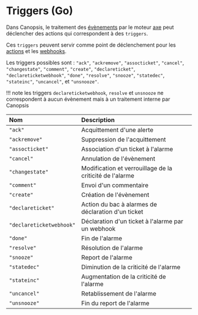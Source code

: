 # Triggers (Go)

Dans Canopsis, le traitement des [évènements](../../guide-utilisation/vocabulaire/index.md#evenement) par le moteur [axe](../moteurs/moteur-axe.md) peut déclencher des actions qui correspondent à des `triggers`.

Ces `triggers` peuvent servir comme point de déclenchement pour les [actions](../moteurs/moteur-action.md) et les [webhooks](../moteurs/moteur-webhook.md).

Les triggers possibles sont : `"ack"`, `"ackremove"`, `"assocticket"`, `"cancel"`, `"changestate"`, `"comment"`, `"create"`, `"declareticket"`, `"declareticketwebhook"`, `"done"`, `"resolve"`, `"snooze"`, `"statedec"`, `"stateinc"`, `"uncancel"`, et `"unsnooze"`.

!!! note
    les triggers `declareticketwebhook`, `resolve` et `unsnooze` ne correspondent à aucun évènement mais à un traitement interne par Canopsis

| Nom                      | Description                                              |
|:------------------------ |:-------------------------------------------------------- |
| `"ack"`                  | Acquittement d'une alerte                                |
| `"ackremove"`            | Suppression de l'acquittement                            |
| `"assocticket"`          | Association d'un ticket à l'alarme                       |
| `"cancel"`               | Annulation de l'évènement                                |
| `"changestate"`          | Modification et verrouillage de la criticité de l'alarme |
| `"comment"`              | Envoi d'un commentaire                                   |
| `"create"`               | Création de l'évènement                                  |
| `"declareticket"`        | Action du bac à alarmes de déclaration d'un ticket       |
| `"declareticketwebhook"` | Déclaration d'un ticket à l'alarme par un webhook        |
| `"done"`                 | Fin de l'alarme                                          |
| `"resolve"`              | Résolution de l'alarme                                   |
| `"snooze"`               | Report de l'alarme                                       |
| `"statedec"`             | Diminution de la criticité de l'alarme                   |
| `"stateinc"`             | Augmentation de la criticité de l'alarme                 |
| `"uncancel"`             | Retablissement de l'alarme                               |
| `"unsnooze"`             | Fin du report de l'alarme                                |

